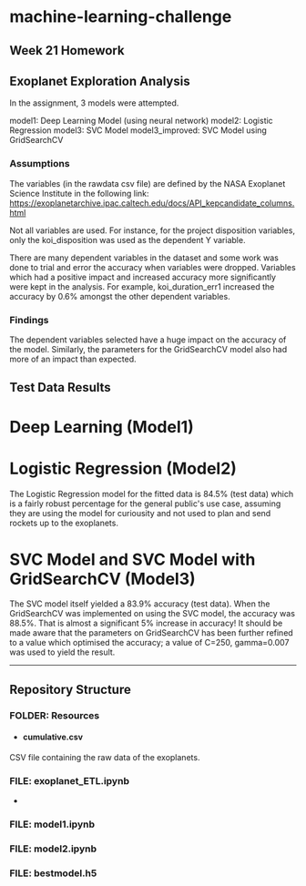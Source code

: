 # machine-learning-challenge
Week 21 Homework
---------------------------
## Exoplanet Exploration Analysis
In the assignment, 3 models were attempted. 

model1: Deep Learning Model (using neural network)
model2: Logistic Regression
model3: SVC Model
model3_improved: SVC Model using GridSearchCV

### Assumptions
The variables (in the rawdata csv file) are defined by the NASA Exoplanet Science Institute in the following link:
https://exoplanetarchive.ipac.caltech.edu/docs/API_kepcandidate_columns.html

Not all variables are used. For instance, for the project disposition variables, only the koi_disposition was used as the dependent Y variable. 

There are many dependent variables in the dataset and some work was done to trial and error the accuracy when variables were dropped. Variables which had a positive impact and increased accuracy more significantly were kept in the analysis. For example, koi_duration_err1 increased the accuracy by 0.6% amongst the other dependent variables. 

### Findings
The dependent variables selected have a huge impact on the accuracy of the model. 
Similarly, the parameters for the GridSearchCV model also had more of an impact than expected. 

## Test Data Results

# Deep Learning (Model1)





# Logistic Regression (Model2)
The Logistic Regression model for the fitted data is 84.5% (test data) which is a fairly robust percentage for the general public's use case, assuming they are using the model for curiousity and not used to plan and send rockets up to the exoplanets.

# SVC Model and SVC Model with GridSearchCV (Model3)
The SVC model itself yielded a 83.9% accuracy (test data).
When the GridSearchCV was implemented on using the SVC model, the accuracy was 88.5%. That is almost a significant 5% increase in accuracy!
It should be made aware that the parameters on GridSearchCV has been further refined to a value which optimised the accuracy; a value of C=250, gamma=0.007 was used to yield the result.

---------------------------
## Repository Structure
### FOLDER: Resources
- #### cumulative.csv
CSV file containing the raw data of the exoplanets.

### FILE: exoplanet_ETL.ipynb
- 

### FILE: model1.ipynb


### FILE: model2.ipynb


### FILE: bestmodel.h5


